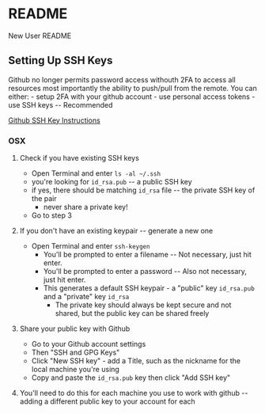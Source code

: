 # README
New User README

## Setting Up SSH Keys
Github no longer permits password access withouth 2FA to access all resources
most importantly the ability to push/pull from the remote. 
You can either:
	- setup 2FA with your github account
	- use personal access tokens
	- use SSH keys -- Recommended 

[Github SSH Key Instructions](https://docs.github.com/en/github/authenticating-to-github/connecting-to-github-with-ssh)

### OSX
1. Check if you have existing SSH keys
	- Open Terminal and enter `ls -al ~/.ssh`
	- you're looking for `id_rsa.pub` -- a public SSH key
	- if yes, there should be matching `id_rsa` file -- the private SSH key of the pair
		* never share a private key!	
	- Go to step 3

2. If you don't have an existing keypair -- generate a new one
	- Open Terminal and enter `ssh-keygen`
		- You'll be prompted to enter a filename -- Not necessary, just hit enter. 
		- You'll be prompted to enter a password -- Also not necessary, just hit enter.
		- This generates a default SSH keypair - a "public" key `id_rsa.pub` and a "private" key `id_rsa`  
	 		- The private key should always be kept secure and not shared, but the public key can be shared freely 

3. Share your public key with Github
	- Go to your Github account settings
	- Then "SSH and GPG Keys"
	- Click "New SSH key" - add a Title, such as the nickname for the local machine you're using  
	- Copy and paste the `id_rsa.pub` key then click "Add SSH key"

4. You'll need to do this for each machine you use to work with github -- adding a different public key to your account for each
